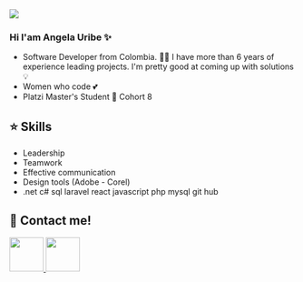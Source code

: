 <img src="https://media-exp1.licdn.com/dms/image/C4E16AQFHrl8T-REBNA/profile-displaybackgroundimage-shrink_200_800/0/1634802423412?e=1640217600&v=beta&t=ZpvkjkABG1EOukEBDPL45m39j9qAHEC_tJgUdrxJnao">

### Hi I'am Angela Uribe ✨
- Software Developer from Colombia. 👩‍💻 I have more than 6 years of experience leading projects. I'm pretty good at coming up with solutions💡
- Women who code 💕
- Platzi Master's Student 💚 Cohort 8

<!--
**AngelaUribe/AngelaUribe** is a ✨ _special_ ✨ repository because its `README.md` (this file) appears on your GitHub profile.

Here are some ideas to get you started:

- 🔭 I’m currently working on ...
- 🌱 I’m currently learning ...
- 👯 I’m looking to collaborate on ...
- 🤔 I’m looking for help with ...
- 💬 Ask me about ...
- 📫 How to reach me: ...
- 😄 Pronouns: ...
- ⚡ Fun fact: ...
-->
## ⭐  Skills
- Leadership
- Teamwork
- Effective communication
- Design tools (Adobe - Corel)
- .net c# sql laravel react javascript php mysql git hub

## 🤙 Contact me!

<a href="https://www.linkedin.com/in/angela-patricia-uribe-laiseca-012b5521/" target="_blank"> 
<img src="https://content.linkedin.com/content/dam/me/business/en-us/amp/brand-site/v2/bg/LI-Bug.svg.original.svg" height="60">
</a> 
<a href="mailto:ing.angelauribe@outlook.com" target="_blank"> 
<img src="https://i.ibb.co/61xD98z/mail-removebg-preview.png" height="60">
</a> 

